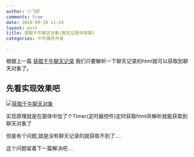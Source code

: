 ```yaml
---
author: 小飞虾
comments: true
date: 2018-09-28 11:24
layout: post
title: 获取千牛聊天对象(聊天记录中获取)
categories: 千牛插件开发

---
```



根据上一篇 [获取千牛聊天记录](https://github.com/renchengxiaofeixia/QnPg/blob/master/%E8%8E%B7%E5%8F%96%E5%8D%83%E7%89%9B%E8%81%8A%E5%A4%A9%E8%AE%B0%E5%BD%95.md "获取千牛聊天记录")
我们只要解析一下聊天记录的html就可以获取到聊天对象了。

## 先看实现效果吧
[![获取千牛聊天对象](http://7xpf2l.com1.z0.glb.clouddn.com/qianniugetguestnamefromchatlog.gif "获取欠你聊天对象")](http://7xpf2l.com1.z0.glb.clouddn.com/qianniugetguestnamefromchatlog.gif "获取欠你聊天对象")

实现原理就是在窗体中加了个Timer(定时器控件)定时获取html并解析就能获取到聊天对象了

但是有个问题,就是没有聊天记录的就获取不到了....

这个问题留着下一篇解决吧....













